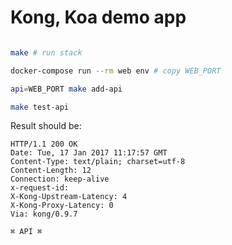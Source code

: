 # Kong, Koa demo app

```bash

make # run stack

docker-compose run --rm web env # copy WEB_PORT

api=WEB_PORT make add-api

make test-api

```

Result should be:

```
HTTP/1.1 200 OK
Date: Tue, 17 Jan 2017 11:17:57 GMT
Content-Type: text/plain; charset=utf-8
Content-Length: 12
Connection: keep-alive
x-request-id:
X-Kong-Upstream-Latency: 4
X-Kong-Proxy-Latency: 0
Via: kong/0.9.7

⌘ API ⌘
```

